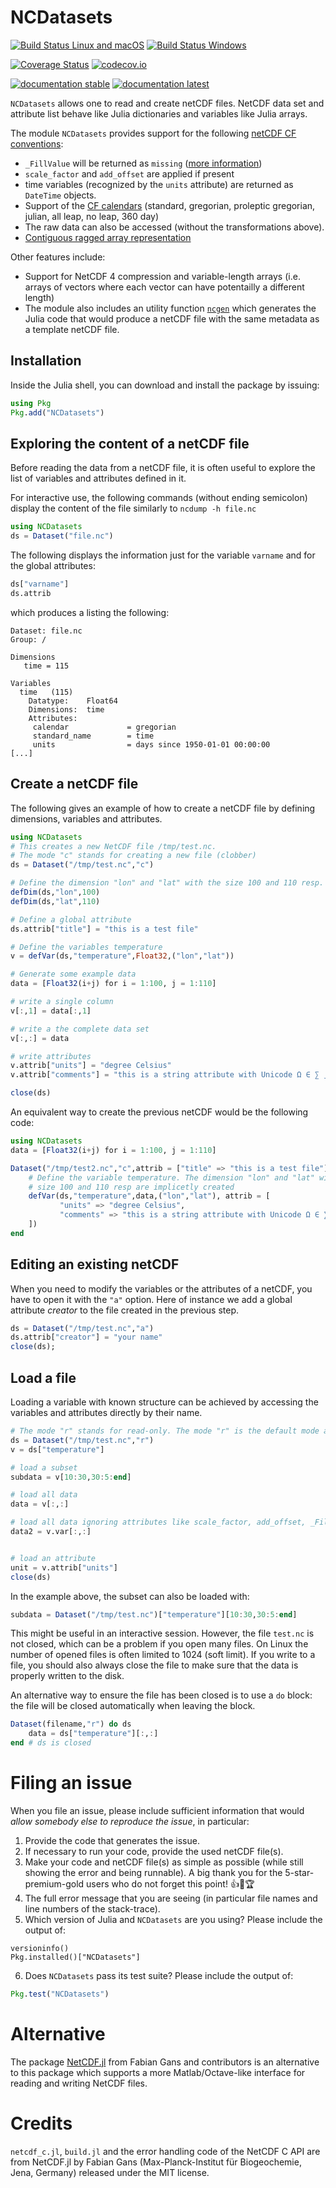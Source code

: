 # NCDatasets

[![Build Status Linux and macOS](https://travis-ci.org/Alexander-Barth/NCDatasets.jl.svg?branch=master)](https://travis-ci.org/Alexander-Barth/NCDatasets.jl)
[![Build Status Windows](https://ci.appveyor.com/api/projects/status/github/Alexander-Barth/NCDatasets.jl?branch=master&svg=true)](https://ci.appveyor.com/project/Alexander-Barth/ncdatasets-jl)

[![Coverage Status](https://coveralls.io/repos/Alexander-Barth/NCDatasets.jl/badge.svg?branch=master&service=github)](https://coveralls.io/github/Alexander-Barth/NCDatasets.jl?branch=master)
[![codecov.io](http://codecov.io/github/Alexander-Barth/NCDatasets.jl/coverage.svg?branch=master)](http://codecov.io/github/Alexander-Barth/NCDatasets.jl?branch=master)

[![documentation stable](https://img.shields.io/badge/docs-stable-blue.svg)](https://alexander-barth.github.io/NCDatasets.jl/stable/)
[![documentation latest](https://img.shields.io/badge/docs-latest-blue.svg)](https://alexander-barth.github.io/NCDatasets.jl/latest/)


`NCDatasets` allows one to read and create netCDF files.
NetCDF data set and attribute list behave like Julia dictionaries and variables like Julia arrays.


The module `NCDatasets` provides support for the following [netCDF CF conventions](http://cfconventions.org/):
* `_FillValue` will be returned as `missing` ([more information](https://docs.julialang.org/en/latest/manual/missing/))
* `scale_factor` and `add_offset` are applied if present
* time variables (recognized by the `units` attribute) are returned as `DateTime` objects.
* Support of the [CF calendars](http://cfconventions.org/Data/cf-conventions/cf-conventions-1.7/cf-conventions.html#calendar) (standard, gregorian, proleptic gregorian, julian, all leap, no leap, 360 day)
* The raw data can also be accessed (without the transformations above).
* [Contiguous ragged array representation](http://cfconventions.org/Data/cf-conventions/cf-conventions-1.7/cf-conventions.html#_contiguous_ragged_array_representation)

Other features include:
* Support for NetCDF 4 compression and variable-length arrays (i.e. arrays of vectors where each vector can have potentailly a different length)
* The module also includes an utility function [`ncgen`](https://alexander-barth.github.io/NCDatasets.jl/stable/#NCDatasets.ncgen-Tuple{Any}) which generates the Julia code that would produce a netCDF file with the same metadata as a template netCDF file.

## Installation

Inside the Julia shell, you can download and install the package by issuing:

```julia
using Pkg
Pkg.add("NCDatasets")
```

## Exploring the content of a netCDF file

Before reading the data from a netCDF file, it is often useful to explore the list of variables and attributes defined in it.

For interactive use, the following commands (without ending semicolon) display the content of the file similarly to `ncdump -h file.nc`

```julia
using NCDatasets
ds = Dataset("file.nc")
```

The following displays the information just for the variable `varname` and for the global attributes:

```julia
ds["varname"]
ds.attrib
```
which produces a listing the following:

```
Dataset: file.nc
Group: /

Dimensions
   time = 115

Variables
  time   (115)
    Datatype:    Float64
    Dimensions:  time
    Attributes:
     calendar             = gregorian
     standard_name        = time
     units                = days since 1950-01-01 00:00:00
[...]
```

## Create a netCDF file

The following gives an example of how to create a netCDF file by defining dimensions, variables and attributes.

```julia
using NCDatasets
# This creates a new NetCDF file /tmp/test.nc.
# The mode "c" stands for creating a new file (clobber)
ds = Dataset("/tmp/test.nc","c")

# Define the dimension "lon" and "lat" with the size 100 and 110 resp.
defDim(ds,"lon",100)
defDim(ds,"lat",110)

# Define a global attribute
ds.attrib["title"] = "this is a test file"

# Define the variables temperature
v = defVar(ds,"temperature",Float32,("lon","lat"))

# Generate some example data
data = [Float32(i+j) for i = 1:100, j = 1:110]

# write a single column
v[:,1] = data[:,1]

# write a the complete data set
v[:,:] = data

# write attributes
v.attrib["units"] = "degree Celsius"
v.attrib["comments"] = "this is a string attribute with Unicode Ω ∈ ∑ ∫ f(x) dx"

close(ds)
```

An equivalent way to create the previous netCDF would be the following code:

```julia
using NCDatasets
data = [Float32(i+j) for i = 1:100, j = 1:110]

Dataset("/tmp/test2.nc","c",attrib = ["title" => "this is a test file"]) do ds
    # Define the variable temperature. The dimension "lon" and "lat" with the
    # size 100 and 110 resp are implicetly created
    defVar(ds,"temperature",data,("lon","lat"), attrib = [
           "units" => "degree Celsius",
           "comments" => "this is a string attribute with Unicode Ω ∈ ∑ ∫ f(x) dx"
    ])
end
```

## Editing an existing netCDF

When you need to modify the variables or the attributes of a netCDF, you have
to open it with the `"a"` option. Here of instance we add a global attribute *creator* to the
file created in the previous step.

```julia
ds = Dataset("/tmp/test.nc","a")
ds.attrib["creator"] = "your name"
close(ds);
```



## Load a file

Loading a variable with known structure can be achieved by accessing the variables and attributes directly by their name.

```julia
# The mode "r" stands for read-only. The mode "r" is the default mode and the parameter can be omitted.
ds = Dataset("/tmp/test.nc","r")
v = ds["temperature"]

# load a subset
subdata = v[10:30,30:5:end]

# load all data
data = v[:,:]

# load all data ignoring attributes like scale_factor, add_offset, _FillValue and time units
data2 = v.var[:,:]


# load an attribute
unit = v.attrib["units"]
close(ds)
```

In the example above, the subset can also be loaded with:

```julia
subdata = Dataset("/tmp/test.nc")["temperature"][10:30,30:5:end]
```

This might be useful in an interactive session. However, the file `test.nc` is not closed, which can be a problem if you open many files. On Linux the number of opened files is often limited to 1024 (soft limit). If you write to a file, you should also always close the file to make sure that the data is properly written to the disk.

An alternative way to ensure the file has been closed is to use a `do` block: the file will be closed automatically when leaving the block.

```julia
Dataset(filename,"r") do ds
    data = ds["temperature"][:,:]
end # ds is closed
```




# Filing an issue

When you file an issue, please include sufficient information that would _allow somebody else to reproduce the issue_, in particular:
1. Provide the code that generates the issue.
2. If necessary to run your code, provide the used netCDF file(s).
3. Make your code and netCDF file(s) as simple as possible (while still showing the error and being runnable). A big thank you for the 5-star-premium-gold users who do not forget this point! 👍🏅🏆
4. The full error message that you are seeing (in particular file names and line numbers of the stack-trace).
5. Which version of Julia and `NCDatasets` are you using? Please include the output of:
```
versioninfo()
Pkg.installed()["NCDatasets"]
```
6. Does `NCDatasets` pass its test suite? Please include the output of:

```julia
Pkg.test("NCDatasets")
```

# Alternative

The package [NetCDF.jl](https://github.com/JuliaGeo/NetCDF.jl) from Fabian Gans and contributors is an alternative to this package which supports a more Matlab/Octave-like interface for reading and writing NetCDF files.

# Credits

`netcdf_c.jl`, `build.jl` and the error handling code of the NetCDF C API are from NetCDF.jl by Fabian Gans (Max-Planck-Institut für Biogeochemie, Jena, Germany) released under the MIT license.

<!--  LocalWords:  NCDatasets codecov io NetCDF FillValue DataArrays
 -->
<!--  LocalWords:  DateTime ncdump nc julia ds Dataset varname attrib
 -->
<!--  LocalWords:  lon defDim defVar dx subdata println attname jl
 -->
<!--  LocalWords:  attval filename netcdf API Gans Institut für Jena
 -->
<!--  LocalWords:  Biogeochemie macOS haskey runnable versioninfo
 -->
